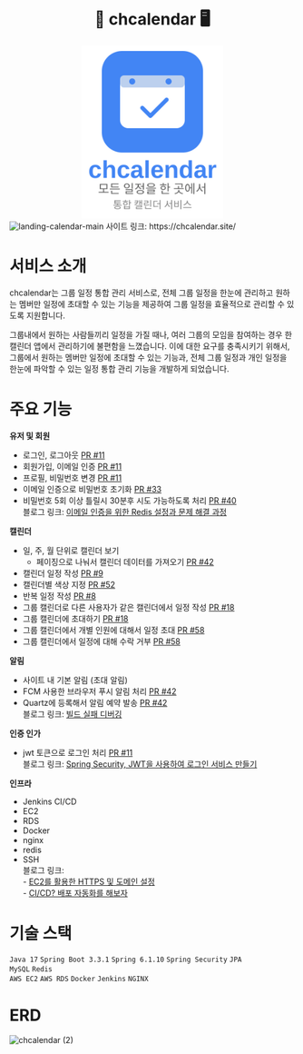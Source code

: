

<h1 align="center">🚀 chcalendar 🖥️</h1>

<div align="center">
  <img src="frontend/public/slogan.svg" alt="chcalendar slogan" width=250px>
</div>
<img width="1512" height="855" alt="landing-calendar-main" src="https://github.com/user-attachments/assets/d5810692-94bc-41bd-a14b-3812b437d43d" />
사이트 링크: https://chcalendar.site/

# 서비스 소개
chcalendar는 그룹 일정 통합 관리 서비스로, 전체 그룹 일정을 한눈에 관리하고 원하는 멤버만 일정에 초대할 수 있는 기능을 제공하여 그룹 일정을 효율적으로 관리할 수 있도록 지원합니다.

그룹내에서 원하는 사람들끼리 일정을 가질 때나, 여러 그룹의 모임을 참여하는 경우 한 캘린더 앱에서 관리하기에 불편함을 느꼈습니다. 이에 대한 요구를 충족시키기 위해서, 그룹에서 원하는 멤버만 일정에 초대할 수 있는 기능과, 전체 그룹 일정과 개인 일정을 한눈에 파악할 수 있는 일정 통합 관리 기능을 개발하게 되었습니다. 

# 주요 기능
**유저 및 회원**
- 로그인, 로그아웃 [PR #11](https://github.com/chanheess/calendar/pull/11)
- 회원가입, 이메일 인증 [PR #11](https://github.com/chanheess/calendar/pull/11)
- 프로필, 비밀번호 변경 [PR #11](https://github.com/chanheess/calendar/pull/11)
- 이메일 인증으로 비밀번호 초기화 [PR #33](https://github.com/chanheess/calendar/pull/33)
- 비밀번호 5회 이상 틀릴시 30분후 시도 가능하도록 처리 [PR #40](https://github.com/chanheess/calendar/pull/40)
</br>블로그 링크: [이메일 인증을 위한 Redis 설정과 문제 해결 과정](https://chanheess.tistory.com/271)

**캘린더**
- 일, 주, 월 단위로 캘린더 보기
    - 페이징으로 나눠서 캘린더 데이터를 가져오기 [PR #42](https://github.com/chanheess/calendar/pull/42/commits/1b451481a7df7af394fd1fd7bb2524173e0fc51e)
- 캘린더 일정 작성 [PR #9](https://github.com/chanheess/calendar/pull/9)
- 캘린더별 색상 지정 [PR #52](https://github.com/chanheess/calendar/pull/52)
- 반복 일정 작성 [PR #8](https://github.com/chanheess/calendar/pull/8)
- 그룹 캘린더로 다른 사용자가 같은 캘린더에서 일정 작성 [PR #18](https://github.com/chanheess/calendar/pull/18)
- 그룹 캘린더에 초대하기 [PR #18](https://github.com/chanheess/calendar/pull/18)
- 그룹 캘린더에서 개별 인원에 대해서 일정 초대 [PR #58](https://github.com/chanheess/calendar/pull/58)
- 그룹 캘린더에서 일정에 대해 수락 거부 [PR #58](https://github.com/chanheess/calendar/pull/58)

**알림**
- 사이트 내 기본 알림 (초대 알림)
- FCM 사용한 브라우저 푸시 알림 처리 [PR #42](https://github.com/chanheess/calendar/pull/42)
- Quartz에 등록해서 알림 예약 발송 [PR #42](https://github.com/chanheess/calendar/pull/42)
</br>블로그 링크: [빌드 실패 디버깅](https://chanheess.tistory.com/278)

**인증 인가**
- jwt 토큰으로 로그인 처리 [PR #11](https://github.com/chanheess/calendar/pull/11)
</br>블로그 링크: [Spring Security, JWT을 사용하여 로그인 서비스 만들기](https://chanheess.tistory.com/258)

**인프라**
- Jenkins CI/CD
- EC2
- RDS
- Docker
- nginx
- redis
- SSH
</br>블로그 링크: </br>- [EC2를 활용한 HTTPS 및 도메인 설정](https://chanheess.tistory.com/274)
</br>- [CI/CD? 배포 자동화를 해보자](https://chanheess.tistory.com/275)

# 기술 스택 
`Java 17` `Spring Boot 3.3.1` `Spring 6.1.10` `Spring Security` `JPA`<br/>
`MySQL` `Redis`<br/>
`AWS EC2` `AWS RDS` `Docker` `Jenkins` `NGINX`

# ERD
 ![chcalendar (2)](https://github.com/user-attachments/assets/d459c942-62af-4e22-9092-195c58e96eb1)


